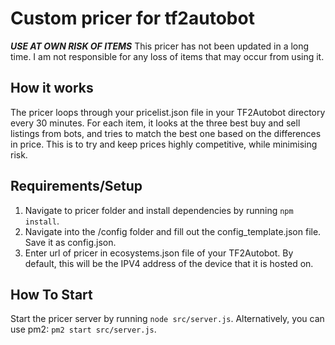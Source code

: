 # Custom pricer for tf2autobot
***USE AT OWN RISK OF ITEMS***
This pricer has not been updated in a long time. I am not responsible for any loss of items that may occur from using it.

## How it works
The pricer loops through your pricelist.json file in your TF2Autobot directory every 30 minutes. For each item, it looks at the three best buy and sell listings from bots, and tries to match the best one based on the differences in price. This is to try and keep prices highly competitive, while minimising risk.

## Requirements/Setup
1. Navigate to pricer folder and install dependencies by running `npm install`.
2. Navigate into the /config folder and fill out the config_template.json file. Save it as config.json.
3. Enter url of pricer in ecosystems.json file of your TF2Autobot. By default, this will be the IPV4 address of the device that it is hosted on.


## How To Start 
Start the pricer server by running `node src/server.js`.
Alternatively, you can use pm2: `pm2 start src/server.js`.

